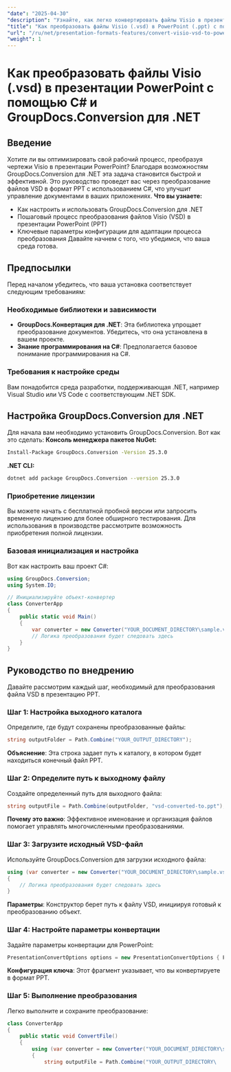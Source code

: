 ```yaml
---
"date": "2025-04-30"
"description": "Узнайте, как легко конвертировать файлы Visio в презентации PowerPoint с помощью C# с GroupDocs.Conversion для .NET. Это пошаговое руководство упрощает процессы конвертации документов."
"title": "Как преобразовать файлы Visio (.vsd) в PowerPoint (.ppt) с помощью C# и GroupDocs.Conversion для .NET"
"url": "/ru/net/presentation-formats-features/convert-visio-vsd-to-powerpoint-ppt-csharp-groupdocs/"
"weight": 1
---
```


# Как преобразовать файлы Visio (.vsd) в презентации PowerPoint с помощью C# и GroupDocs.Conversion для .NET
## Введение
Хотите ли вы оптимизировать свой рабочий процесс, преобразуя чертежи Visio в презентации PowerPoint? Благодаря возможностям GroupDocs.Conversion для .NET эта задача становится быстрой и эффективной. Это руководство проведет вас через преобразование файлов VSD в формат PPT с использованием C#, что улучшит управление документами в ваших приложениях.
**Что вы узнаете:**
- Как настроить и использовать GroupDocs.Conversion для .NET
- Пошаговый процесс преобразования файлов Visio (VSD) в презентации PowerPoint (PPT)
- Ключевые параметры конфигурации для адаптации процесса преобразования
Давайте начнем с того, что убедимся, что ваша среда готова.
## Предпосылки
Перед началом убедитесь, что ваша установка соответствует следующим требованиям:
### Необходимые библиотеки и зависимости
- **GroupDocs.Конвертация для .NET**: Эта библиотека упрощает преобразование документов. Убедитесь, что она установлена в вашем проекте.
- **Знание программирования на C#**: Предполагается базовое понимание программирования на C#.
### Требования к настройке среды
Вам понадобится среда разработки, поддерживающая .NET, например Visual Studio или VS Code с соответствующим .NET SDK.
## Настройка GroupDocs.Conversion для .NET
Для начала вам необходимо установить GroupDocs.Conversion. Вот как это сделать:
**Консоль менеджера пакетов NuGet:**
```bash
Install-Package GroupDocs.Conversion -Version 25.3.0
```
**\.NET CLI:**
```bash
dotnet add package GroupDocs.Conversion --version 25.3.0
```
### Приобретение лицензии
Вы можете начать с бесплатной пробной версии или запросить временную лицензию для более обширного тестирования. Для использования в производстве рассмотрите возможность приобретения полной лицензии.
### Базовая инициализация и настройка
Вот как настроить ваш проект C#:
```csharp
using GroupDocs.Conversion;
using System.IO;

// Инициализируйте объект-конвертер
class ConverterApp
{
    public static void Main()
    {
        var converter = new Converter("YOUR_DOCUMENT_DIRECTORY\sample.vsd");
        // Логика преобразования будет следовать здесь
    }
}
```
## Руководство по внедрению
Давайте рассмотрим каждый шаг, необходимый для преобразования файла VSD в презентацию PPT.
### Шаг 1: Настройка выходного каталога
Определите, где будут сохранены преобразованные файлы:
```csharp
string outputFolder = Path.Combine("YOUR_OUTPUT_DIRECTORY");
```
**Объяснение**: Эта строка задает путь к каталогу, в котором будет находиться конечный файл PPT.
### Шаг 2: Определите путь к выходному файлу
Создайте определенный путь для выходного файла:
```csharp
string outputFile = Path.Combine(outputFolder, "vsd-converted-to.ppt");
```
**Почему это важно**: Эффективное именование и организация файлов помогает управлять многочисленными преобразованиями.
### Шаг 3: Загрузите исходный VSD-файл
Используйте GroupDocs.Conversion для загрузки исходного файла:
```csharp
using (var converter = new Converter("YOUR_DOCUMENT_DIRECTORY\sample.vsd"))
{
    // Логика преобразования будет следовать здесь
}
```
**Параметры**: Конструктор берет путь к файлу VSD, инициируя готовый к преобразованию объект.
### Шаг 4: Настройте параметры конвертации
Задайте параметры конвертации для PowerPoint:
```csharp
PresentationConvertOptions options = new PresentationConvertOptions { Format = PresentationFileType.Ppt };
```
**Конфигурация ключа**: Этот фрагмент указывает, что вы конвертируете в формат PPT.
### Шаг 5: Выполнение преобразования
Легко выполните и сохраните преобразование:
```csharp
class ConverterApp
{
    public static void ConvertFile()
    {
        using (var converter = new Converter("YOUR_DOCUMENT_DIRECTORY\sample.vsd"))
        {
            string outputFile = Path.Combine("YOUR_OUTPUT_DIRECTORY\